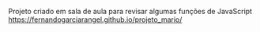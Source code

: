 Projeto criado em sala de aula para revisar algumas funções de JavaScript
https://fernandogarciarangel.github.io/projeto_mario/

